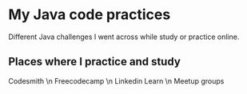 # My Java code practices 

Different Java challenges I went across while study or practice online. 

## Places where I practice and study 

Codesmith \n Freecodecamp
\n Linkedin Learn 
\n Meetup groups 
